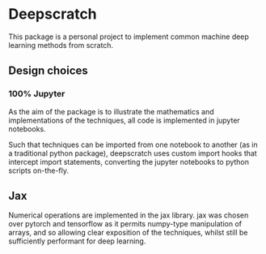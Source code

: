 # Deepscratch
This package is a personal project to implement common machine deep learning methods from scratch.

## Design choices
### 100% Jupyter
As the aim of the package is to illustrate the mathematics and implementations of the techniques, all code is implemented in  jupyter notebooks.

Such that techniques can be imported from one notebook to another (as in a traditional python package), deepscratch uses custom import hooks that intercept import statements, converting the jupyter notebooks to python scripts on-the-fly.

## Jax
Numerical operations are implemented in the jax library. jax was chosen over pytorch and tensorflow as it permits numpy-type manipulation of arrays, and so allowing clear exposition of the techniques, whilst still be sufficiently performant for deep learning.